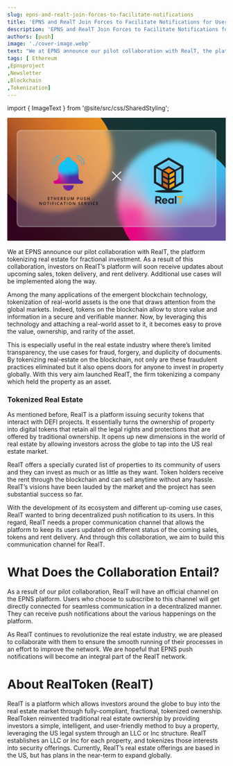 ```yaml
---
slug: epns-and-realt-join-forces-to-facilitate-notifications
title: 'EPNS and RealT Join Forces to Facilitate Notifications for Users'
description: 'EPNS and RealT Join Forces to Facilitate Notifications for Users'
authors: [push]
image: './cover-image.webp'
text: "We at EPNS announce our pilot collaboration with RealT, the platform tokenizing real estate for fractional investment. As a result of this collaboration, investors on RealT’s platform will soon receive updates about upcoming sales, token delivery, and rent delivery. Additional use cases will be implemented along the way."
tags: [ Ethereum
,Epnsproject
,Newsletter
,Blockchain
,Tokenization]
---
```


import { ImageText } from '@site/src/css/SharedStyling';

![Cover image of EPNS and RealT Join Forces to Facilitate Notifications for Users](./cover-image.webp)

<!--truncate-->

We at EPNS announce our pilot collaboration with RealT, the platform tokenizing real estate for fractional investment. As a result of this collaboration, investors on RealT’s platform will soon receive updates about upcoming sales, token delivery, and rent delivery. Additional use cases will be implemented along the way.

Among the many applications of the emergent blockchain technology, tokenization of real-world assets is the one that draws attention from the global markets. Indeed, tokens on the blockchain allow to store value and information in a secure and verifiable manner. Now, by leveraging this technology and attaching a real-world asset to it, it becomes easy to prove the value, ownership, and rarity of the asset.

This is especially useful in the real estate industry where there’s limited transparency, the use cases for fraud, forgery, and duplicity of documents. By tokenizing real-estate on the blockchain, not only are these fraudulent practices eliminated but it also opens doors for anyone to invest in property globally. With this very aim launched RealT, the firm tokenizing a company which held the property as an asset.

### Tokenized Real Estate

As mentioned before, RealT is a platform issuing security tokens that interact with DEFI projects. It essentially turns the ownership of property into digital tokens that retain all the legal rights and protections that are offered by traditional ownership. It opens up new dimensions in the world of real estate by allowing investors across the globe to tap into the US real estate market.

RealT offers a specially curated list of properties to its community of users and they can invest as much or as little as they want. Token holders receive the rent through the blockchain and can sell anytime without any hassle. RealT’s visions have been lauded by the market and the project has seen substantial success so far.

With the development of its ecosystem and different up-coming use cases, RealT wanted to bring decentralized push notification to its users. In this regard, RealT needs a proper communication channel that allows the platform to keep its users updated on different status of the coming sales, tokens and rent delivery. And through this collaboration, we aim to build this communication channel for RealT.

# What Does the Collaboration Entail?

As a result of our pilot collaboration, RealT will have an official channel on the EPNS platform. Users who choose to subscribe to this channel will get directly connected for seamless communication in a decentralized manner. They can receive push notifications about the various happenings on the platform.

As RealT continues to revolutionize the real estate industry, we are pleased to collaborate with them to ensure the smooth running of their processes in an effort to improve the network. We are hopeful that EPNS push notifications will become an integral part of the RealT network.

# **About RealToken (RealT)**

RealT is a platform which allows investors around the globe to buy into the real estate market through fully-compliant, fractional, tokenized ownership. RealToken reinvented traditional real estate ownership by providing investors a simple, intelligent, and user-friendly method to buy a property, leveraging the US legal system through an LLC or Inc structure. RealT establishes an LLC or Inc for each property, and tokenizes those interests into security offerings. Currently, RealT’s real estate offerings are based in the US, but has plans in the near-term to expand globally.
